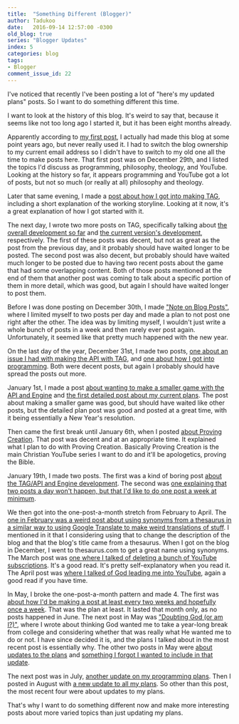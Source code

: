 ```yaml
---
title:  "Something Different (Blogger)"
author: Tadukoo
date:   2016-09-14 12:57:00 -0300
old_blog: true
series: "Blogger Updates"
index: 5
categories: blog
tags: 
- Blogger
comment_issue_id: 22
---
```

I've noticed that recently I've been posting a lot of "here's my updated plans" posts. So I want to do something different this time.

I want to look at the history of this blog. It's weird to say that, because it seems like not too long ago I started it, but it has been eight months already.

Apparently according to <a href="{{ site.baseurl }}{% post_url 2015-12-29-a-whole-new-blog %}">my first post</a>, I actually had made this blog at some 
point years ago, but never really used it. I had to switch the blog ownership to my current email address so I didn't have to switch to my old one all the 
time to make posts here. That first post was on December 29th, and I listed the topics I'd discuss as programming, philosophy, theology, and YouTube. Looking 
at the history so far, it appears programming and YouTube got a lot of posts, but not so much (or really at all) philosophy and theology.

Later that same evening, I made a <a href="{{ site.baseurl }}{% post_url 2015-12-29-the-story-of-my-game %}">post about how I got into making TAG</a>, 
including a short explanation of the working storyline. Looking at it now, it's a great explanation of how I got started with it.

The next day, I wrote two more posts on TAG, specifically talking about 
<a href="{{ site.baseurl }}{% post_url 2015-12-30-the-development-of-my-game %}">the overall development so far</a> and 
<a href="{{ site.baseurl }}{% post_url 2015-12-30-the-development-of-pre-alpha-v0060 %}">the current version's development</a>, respectively. The first of 
these posts was decent, but not as great as the post from the previous day, and it probably should have waited longer to be posted. The second post was also 
decent, but probably should have waited much longer to be posted due to having two recent posts about the game that had some overlapping content. Both of 
those posts mentioned at the end of them that another post was coming to talk about a specific portion of them in more detail, which was good, but again I 
should have waited longer to post them.

Before I was done posting on December 30th, I made <a href="{{ site.baseurl }}{% post_url 2015-12-30-note-on-blog-posts %}">"Note on Blog Posts"</a>, where 
I limited myself to two posts per day and made a plan to not post one right after the other. The idea was by limiting myself, I wouldn't just write a whole 
bunch of posts in a week and then rarely ever post again. Unfortunately, it seemed like that pretty much happened with the new year.

On the last day of the year, December 31st, I made two posts, 
<a href="{{ site.baseurl }}{% post_url 2015-12-31-the-flaws-of-developing-api-and-engine %}">one about an issue I had with making the API with TAG</a>, and 
<a href="{{ site.baseurl }}{% post_url 2015-12-31-my-programming-journey %}">one about how I got into programming</a>. Both were decent posts, but again I 
probably should have spread the posts out more.

January 1st, I made a post 
<a href="{{ site.baseurl }}{% post_url 2016-01-01-current-game-plan %}">about wanting to make a smaller game with the API and Engine</a> and 
<a href="{{ site.baseurl }}{% post_url 2016-01-01-new-year-new-plans %}">the first detailed post about my current plans</a>. The post about making a smaller 
game was good, but should have waited like other posts, but the detailed plan post was good and posted at a great time, with it being essentially a New 
Year's resolution.

Then came the first break until January 6th, when I posted 
<a href="{{ site.baseurl }}{% post_url 2016-01-06-explanation-of-proving-creation %}">about Proving Creation</a>. That post was decent and at an 
appropriate time. It explained what I plan to do with Proving Creation. Basically Proving Creation is the main Christian YouTube series I want to do and 
it'll be apologetics, proving the Bible.

January 19th, I made two posts. The first was a kind of boring post 
<a href="{{ site.baseurl }}{% post_url 2016-01-19-development-of-tadukoo-greatest %}">about the TAG/API and Engine development</a>. The second was 
<a href="{{ site.baseurl }}{% post_url 2016-01-19-update-on-blog-status %}">one explaining that two posts a day won't happen, but that I'd like to do one post 
a week at minimum</a>.

We then got into the one-post-a-month stretch from February to April. The 
<a href="{{ site.baseurl }}{% post_url 2016-02-14-thesaurus-funnies %}">one in February was a weird post about using synonyms from a thesaurus in a similar 
way to using Google Translate to make weird translations of stuff</a>. I mentioned in it that I considering using that to change the description of the blog 
and that the blog's title came from a thesaurus. When I got on the blog in December, I went to thesaurus.com to get a great name using synonyms. The March 
post was <a href="{{ site.baseurl }}{% post_url 2016-03-16-why-i-got-rid-of-my-youtube-subscriptions %}">one where I talked of deleting a bunch of YouTube 
subscriptions</a>. It's a good read. It's pretty self-explanatory when you read it. The April post was 
<a href="{{ site.baseurl }}{% post_url 2016-04-27-why-i-got-into-youtube %}">where I talked of God leading me into YouTube</a>, again a good read if you have 
time.

In May, I broke the one-post-a-month pattern and made 4. The first was 
<a href="{{ site.baseurl }}{% post_url 2016-05-10-blog-status-may-10-2016 %}">about how I'd be making a post at least every two weeks and hopefully once a 
week</a>. That was the plan at least. It lasted that month only, as no posts happened in June. The next post in May was 
<a href="{{ site.baseurl }}{% post_url 2016-05-10-doubting-god-or-am-i %}">"Doubting God (or am I?)"</a>, where I wrote about thinking God wanted me to take 
a year-long break from college and considering whether that was really what He wanted me to do or not. I have since decided it is, and the plans I talked 
about in the most recent post is essentially why. The other two posts in May were 
<a href="{{ site.baseurl }}{% post_url 2016-05-16-resolutions-failures-and-changes-oh-my %}">about updates to the plans</a> and 
<a href="{{ site.baseurl }}{% post_url 2016-05-20-something-i-forgot %}">something I forgot I wanted to include in that update</a>.

The next post was in July, <a href="{{ site.baseurl }}{% post_url 2016-07-20-new-game-plans %}">another update on my programming plans</a>. Then I posted in 
August with <a href="{{ site.baseurl }}{% post_url 2016-08-24-update-on-everything %}">a new update to all my plans</a>. So other than this post, the most 
recent four were about updates to my plans.

That's why I want to do something different now and make more interesting posts about more varied topics than just updating my plans.
